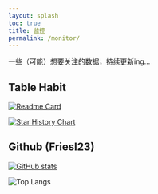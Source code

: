 ```yaml
---
layout: splash
toc: true
title: 监控
permalink: /monitor/
---
```


一些（可能）想要关注的数据，持续更新ing...

## Table Habit

[![Readme Card](https://github-readme-stats.vercel.app/api/pin/?username=FriesI23&repo=mhabit&card_width=400)](https://github.com/FriesI23/mhabit)

[![Star History Chart](https://api.star-history.com/svg?repos=FriesI23/mhabit&type=Timeline)](https://star-history.com/#FriesI23/mhabit&Timeline)

## Github (FriesI23)

[![GitHub stats](https://github-readme-stats.vercel.app/api?username=FriesI23&show_icons=true&hide_rank=true&show=reviews,prs_merged&card_width=400)](https://github.com/FriesI23)

![Top Langs](https://github-readme-stats.vercel.app/api/top-langs/?username=FriesI23&langs_count=10&card_width=400)
